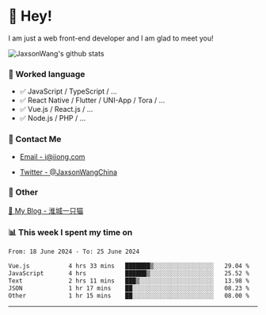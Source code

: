 # 👋 Hey!

I am just a web front-end developer and I am glad to meet you!

![JaxsonWang's github stats](https://github-readme-stats.vercel.app/api?username=JaxsonWang&&show_icons=true&&title_color=1abc9c&&icon_color=1abc9c)


### 📝 Worked language

- ✅ JavaScript / TypeScript / ...
- ✅ React Native / Flutter / UNI-App / Tora / ...
- ✅ Vue.js / React.js / ...
- ✅ Node.js / PHP / ...

### 📮 Contact Me

- [Email - i@iiong.com](mailto:i@iiong.com)

- [Twitter - @JaxsonWangChina](https://twitter.com/JaxsonWangChina)

### 🤪 Other

[📌 My Blog - 淮城一只猫](https://iiong.com)

### 📊 This week I spent my time on

<!--START_SECTION:waka-->

```txt
From: 18 June 2024 - To: 25 June 2024

Vue.js           4 hrs 33 mins   ███████▒░░░░░░░░░░░░░░░░░   29.04 %
JavaScript       4 hrs           ██████▒░░░░░░░░░░░░░░░░░░   25.52 %
Text             2 hrs 11 mins   ███▒░░░░░░░░░░░░░░░░░░░░░   13.98 %
JSON             1 hr 17 mins    ██░░░░░░░░░░░░░░░░░░░░░░░   08.23 %
Other            1 hr 15 mins    ██░░░░░░░░░░░░░░░░░░░░░░░   08.00 %
```

<!--END_SECTION:waka-->

---
